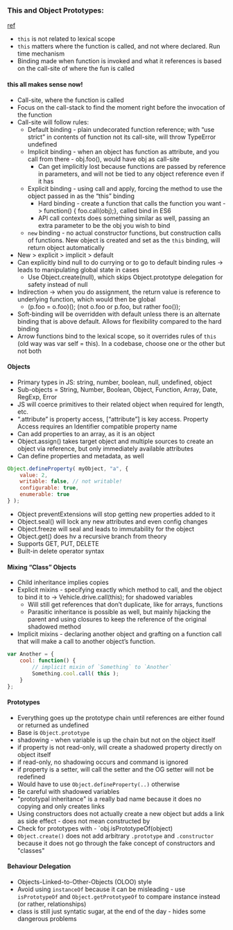 ### This and Object Prototypes:
[ref](https://github.com/getify/You-Dont-Know-JS/blob/master/this%20%20object%20prototypes/README.md#you-dont-know-js-this--object-prototypes)

- `this` is not related to lexical scope
- `this` matters where the function is called, and not where declared. Run time mechanism
- Binding made when function is invoked and what it references is based on the call-site of where the fun is called

#### this all makes sense now!
- Call-site, where the function is called
- Focus on the call-stack to find the moment right before the invocation of the function
- Call-site will follow rules:
  * Default binding - plain undecorated function reference; with “use strict” in contents of function not its call-site, will throw TypeError undefined
  * Implicit binding - when an object has function as attribute, and you call from there - obj.foo(), would have obj as call-site
      * Can get implicitly lost because functions are passed by reference in parameters, and will not be tied to any object reference even if it has
  * Explicit binding - using call and apply, forcing the method to use the object passed in as the “this” binding
    * Hard binding - create a function that calls the function you want -> function() { foo.call(obj);}, called bind in ES6
    * API call contexts does something similar as well, passing an extra parameter to be the obj you wish to bind
  * `new` binding - no actual constructor functions, but construction calls of functions. New object is created and set as the `this` binding, will return object automatically
- New > explicit > implicit > default
- Can explicitly bind null to do currying or to go to default binding rules -> leads to manipulating global state in cases
    * Use Object.create(null), which skips Object.prototype delegation for safety instead of null
- Indirection -> when you do assignment, the return value is reference to underlying function, which would then be global
    * (p.foo = o.foo)(); (not o.foo or p.foo, but rather foo());
- Soft-binding will be overridden with default unless there is an alternate binding that is above default. Allows for flexibility compared to the hard binding
- Arrow functions bind to the lexical scope, so it overrides rules of `this` (old way was var self = this). In a codebase, choose one or the other but not both

#### Objects
- Primary types in JS: string, number, boolean, null, undefined, object
- Sub-objects = String, Number, Boolean, Object, Function, Array, Date, RegExp, Error
- JS will coerce primitives to their related object when required for length, etc.
- “.attribute” is property access, [“attribute”] is key access. Property Access requires an Identifier compatible property name
- Can add properties to an array, as it is an object
- Object.assign() takes target object and multiple sources to create an object via reference, but only immediately available attributes
- Can define properties and metadata, as well
```js
Object.defineProperty( myObject, "a", {
	value: 2,
	writable: false, // not writable!
	configurable: true,
	enumerable: true
} );
```
- Object preventExtensions will stop getting new properties added to it
- Object.seal() will lock any new attributes and even config changes
- Object.freeze will seal and leads to immutability for the object
- Object.get() does hv a recursive branch from theory
- Supports GET, PUT, DELETE 
- Built-in delete operator syntax

#### Mixing “Class” Objects
- Child inheritance implies copies
- Explicit mixins - specifying exactly which method to call, and the object to bind it to -> Vehicle.drive.call(this); for shadowed variables
    * Will still get references that don’t duplicate, like for arrays, functions
    * Parasitic inheritance is possible as well, but mainly hijacking the parent and using closures to keep the reference of the original shadowed method
- Implicit mixins - declaring another object and grafting on a function call that will make a call to another object’s function.
```js
var Another = {
	cool: function() {
		// implicit mixin of `Something` to `Another`
		Something.cool.call( this );
	}
};
```

#### Prototypes
- Everything goes up the prototype chain until references are either found or returned as undefined
- Base is `Object.prototype`
- shadowing - when variable is up the chain but not on the object itself
- if property is not read-only, will create a shadowed property directly on object itself
- if read-only, no shadowing occurs and command is ignored
- if property is a setter, will call the setter and the OG setter will not be redefined
- Would have to use `Object.defineProperty(..)` otherwise
- Be careful with shadowed variables
- "prototypal inheritance" is a really bad name because it does no copying and only creates links 
- Using constructors does not actually create a new object but adds a link as side effect - does not mean constructed by
- Check for prototypes with - `obj.isPrototypeOf(object)       
- `Object.create()` does not add arbitrary `.prototype` and `.constructor` because it does not go through the fake concept of constructors and "classes"

#### Behaviour Delegation
- Objects-Linked-to-Other-Objects (OLOO) style
- Avoid using `instanceOf` because it can be misleading - use `isPrototypeOf` and `Object.getPrototypeOf` to compare instance instead (or rather, relationships)
- class is still just syntatic sugar, at the end of the day - hides some dangerous problems